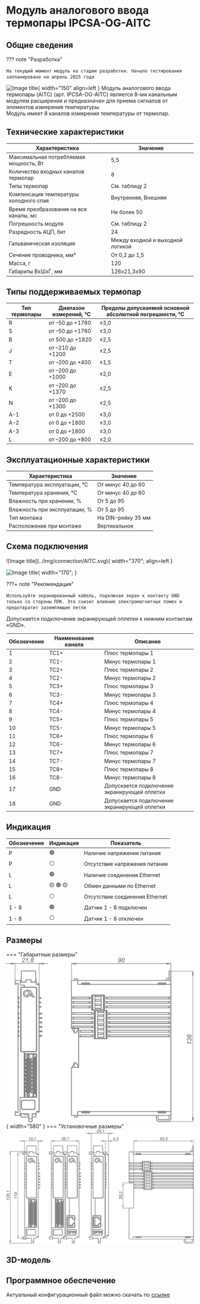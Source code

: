 # Модуль аналогового ввода термопары IPCSA-OG-AITC

## Общие сведения

??? note "Разработка"

    На текущий момент модуль на стадии разработки. Начало тестирования запланировано на апрель 2025 года
<div class="grid cards" markdown>

![Image title](../img/modules/AITC.png){ width="150" align=left  }
Модуль аналогового ввода термопары (AITC) (арт. IPCSA-OG-AITC) является 
8-ми канальным модулем расширения  и предназначен для приема сигналов от элементов измерения температуры.  
Модуль имеет 8 каналов измерения температуры от термопар.
</div>

## Технические характеристики 

| Характеристика                                       | Значение                          |
|------------------------------------------------------|-----------------------------------|
| Максимальная потребляемая мощность, Вт              | 5,5                               |
| Количество входных каналов термопар                 | 8                                 |
| Типы термопар                                        | См. таблицу 2                     |
| Компенсация температуры холодного спая              | Внутренняя, Внешняя               |
| Время преобразования на все каналы, мс              | Не более 50                       |
| Погрешность модуля                                   | См. таблицу 2                     |
| Разрядность АЦП, бит                                 | 24                                |
| Гальваническая изоляция                              | Между входной и выходной логикой  |
| Сечение проводника, мм²                              | От 0,2 до 1,5                     |
| Масса, г                                             | 120                               |
| Габариты ВхШхГ, мм                                   | 126х21,3х90                       |

## Типы поддерживаемых термопар

| Тип термопары | Диапазон измерений, °С | Пределы допускаемой основной абсолютной погрешности, °С |
|---------------|-------------------------|----------------------------------------------------------|
| R             | от –50 до +1760        | ±3,0                                                    |
| S             | от –50 до +1760        | ±3,0                                                    |
| B             | от 500 до +1820        | ±2,5                                                    |
| J             | от –210 до +1200       | ±2,5                                                    |
| T             | от –200 до +400        | ±1,5                                                    |
| E             | от –200 до +1000       | ±2,0                                                    |
| K             | от –200 до +1370       | ±2,5                                                    |
| N             | от –200 до +1300       | ±2,5                                                    |
| A-1           | от 0 до +2500          | ±3,0                                                    |
| A-2           | от 0 до +1800          | ±3,0                                                    |
| A-3           | от 0 до +1800          | ±3,0                                                    |
| L             | от –200 до +800        | ±2,0                                                    |

## Эксплуатационные характеристики
| Характеристика                   | Значение           |
| -------------------------------- | -                  |
| Температура эксплуатации, °С     | От минус 40 до 60  |
| Температура хранения, °С         | От минус 40 до 60  |
| Влажность при хранении, %	       | От 5 до 95         |
| Влажность при эксплуатации, %    | От 5 до 95         |
| Тип монтажа                      | На DIN-рейку 35 мм |
| Расположение при монтаже         | Вертикальное       |

## Схема подключения

<div class="grid cards" markdown>
![Image title](../img/connection/AITC.svg){ width="370"; align=left  }

![Image title](../img/connection/connector_18pin.png){ width="170";  }
</div>

???+ note "Рекомендация"

    Используйте экранированный кабель, подключая экран к контакту GND только со стороны ПЛК. Это снизит влияние электромагнитных помех и предотвратит заземляющие петли


Допускается подключение экранирующей оплетки к нижним контактам «GND».


| Обозначение | Наименование канала | Описание                                    |
|-------------|---------------------|---------------------------------------------|
| 1           | TC1+               | Плюс термопары 1                             |
| 2           | TC1-               | Минус термопары 1                            |
| 3           | TC2+               | Плюс термопары 2                             |
| 4           | TC2-               | Минус термопары 2                            |
| 5           | TC3+               | Плюс термопары 3                             |
| 6           | TC3-               | Минус термопары 3                            |
| 7           | TC4+               | Плюс термопары 4                             |
| 8           | TC4-               | Минус термопары 4                            |
| 9           | TC5+               | Плюс термопары 5                             |
| 10          | TC5-               | Минус термопары 5                            |
| 11          | TC6+               | Плюс термопары 6                             |
| 12          | TC6-               | Минус термопары 6                            |
| 13          | TC7+               | Плюс термопары 7                             |
| 14          | TC7-               | Минус термопары 7                            |
| 15          | TC8+               | Плюс термопары 8                             |
| 16          | TC8-               | Минус термопары 8                            |
| 17          | GND                | Допускается подключение экранирующей оплетки |
| 18          | GND                | Допускается подключение экранирующей оплетки |

## Индикация
| Обозначение | Индикация | Показатель |
|------------------|----------------------|---------------------------------------|
| P | :green_circle:| Наличие напряжения питания |
| P | :white_circle:| Отсутствие напряжения питания |
| L | :green_circle:| Наличие соединения Ethernet |
| L | :yellow_circle: :green_circle: :yellow_circle: | Обмен данными по Ethernet |
| L | :white_circle:| Отсутствие соединения Ethernet|
| 1 - 8 | :green_circle:| Датчик 1 - 8 подключен |
| 1 - 8 | :white_circle:| Датчик 1 - 8 отключен |

## Размеры

=== "Габаритные размеры" 
    ![Image title](../img/dimensions/overall_dimensions_extensions.png){ width="580"  }
=== "Установочные размеры"
    ![alt text](../img/dimensions/installation_dimensions.png) 

## 3D-модель
<model-viewer src="https://xn--j1abl.online//img/3d/DI.glb"
alt="3D Model"
auto-rotate
camera-controls
poster="https://xn--j1abl.online//img/3d/posterDI.webp"
camera-orbit="160deg 75deg 348m"
field-of-view="30deg"
exposure="0.5"
style="width: 100%; height: 500px;">
</model-viewer>

## Программное обеспечение
Актуальный конфигурационный файл можно скачать по 
<a href="../../downloads/IPCSA_OG.xml" download>ссылке</a>






